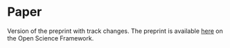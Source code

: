 # Paper

Version of the preprint with track changes. The preprint is available [here](https://osf.io/preprints/osf/uwt3b) on the Open Science Framework.
